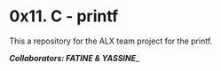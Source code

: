 # 0x11. C - printf
This a repository for the ALX team project for the printf.

_____Collaborators: FATINE & YASSINE______
